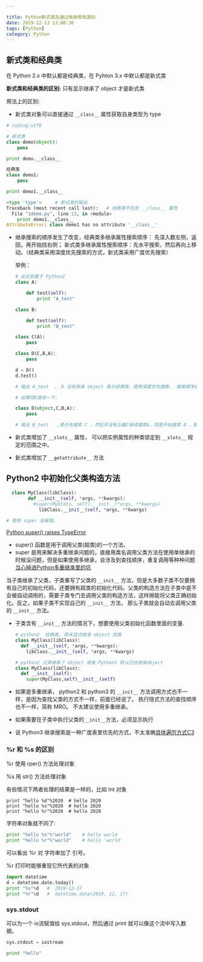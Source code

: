 ```yaml
---

title: Python新式类及通过继承修改源码
date: 2019-12-13 11:00:36
tags: [Python]
category: Python
---
```


## 新式类和经典类

在 Python 2.x 中默认都是经典类，在 Pyhton 3.x 中默认都是新式类

**新式类和经典类的区别:**  只有显示继承了 object 才是新式类

用法上的区别:

* 新式类对象可以直接通过  `__class__` 属性获取自身类型为 type

```python
# coding:utf8

# 新式类
class demo(object):
    pass

print demo.__class__

经典类
class demo1:
    pass

print demo1.__class__

<type 'type'>     # 新式类的输出
Traceback (most recent call last):   # 经典类不包含 __class__ 属性
  File "1demo.py", line 13, in <module>
    print demo1.__class__
AttributeError: class demo1 has no attribute '__class__'
```
<!--more -->



* 继承搜索的顺序发生了改变，经典类多继承属性搜索顺序： 先深入数左侧，返回，再开始找右侧； 新式类多继承属性搜索顺序：先水平搜索，然后再向上移动。（经典类采用深度优先搜索的方式，新式类采用广度优先搜索）

  举例：

  ```python
  # 此实验基于 Python2 
  class A:
  
      def test(self):
          print "A_test"
  
  class B:
  
      def test(self):
          print "B_test"
  
  class C(A):
      pass
  
  class D(C,B,A):
      pass
  
  d = D()
  d.test()
  
  # 输出 A_test  ， D 没有继承 object 表示经典类，使用深度优先搜索， 搜索顺序是  D --> C 然后 C --> A
  
  # 如果将D类改一下:
  
  class D(object,C,B,A):
      pass
  
  # 输出 B_test   ,表示先搜索 C ，然后并没有沿着C继续搜索A，而是开始搜索 B ，即广度优先搜索。
  
  ```



* 新式类增加了 `__slots__` 属性， 可以把实例属性的种类锁定到 `__slots__` 规定的范围之中。
* 新式类增加了 `__getattribute__` 方法



## Python2 中初始化父类构造方法

```python
  class MyClass(libClass): 
  		def __init__(self, *args, **kwargs):
          #super(MyStats, self).__init__(*args, **kwargs)
        	libClass.__init__(self, *args, **kwargs)
        
# 使用 super 会报错。
```

[Python super() raises TypeError](https://stackoverflow.com/questions/489269/python-super-raises-typeerror)

* super() 函数是用于调用父类(超类)的一个方法。
* super 是用来解决多重继承问题的，直接用类名调用父类方法在使用单继承的时候没问题，但是如果使用多继承，会涉及到查找顺序，重复调用等种种问题[当心掉进Python多重继承里的坑](https://www.jianshu.com/p/71c14e73c9d9)



当子类继承了父类，子类重写了父类的 `__init__` 方法，但是大多数子类不仅要拥有自己的初始化代码，还要拥有超类的初始化代码。父类的构造方法在子类中是不会被自动调用的，需要子类专门去调用父类的构造方法，这样擦能将父类正确初始化。反之，如果子类不实现自己的 `__init__` 方法， 那么子类就会自动去调用父类的 `__init__` 方法。

* 子类含有 `__init__` 方法的情况下，想要使用父类初始化函数里面的变量.

  ```python
  # python2  经典类, 即未显式继承 object 的类
  class MyClass(libClass):
    def __init__(self, *args, **kwargs):
      libClass.__init__(self, *args, **kwargs)
  
  # python2 父类继承了 object 或者 Python3 默认已经继承object
  class MyClass(libClass):
    def __init__(self):
      super(MyClass,self)__init__(self)
  ```

* 如果是多重继承， python2 和 python3 的 `__init__` 方法调用方式也不一样，是因为查找父类的方式不一样，前面已经说了。 执行隐式方法的查找顺序也不一样，简称 MRO。 不太建议使用多重继承。

* 如果需要在子类中执行父类的`__init__`方法，必须显示执行
* 说 Python3 继承搜索是一种广度表里优先的方式，不太准确[具体遍历方式C3](https://www.cnblogs.com/whatisfantasy/p/6046991.html)



### %r  和 %s 的区别

%r 使用 rper() 方法处理对象

%s 用 str()  方法处理对象

有些情况下两者处理的结果是一样的，比如 Int 对象

```
print "hello %d"%2020  # hello 2020
print "hello %s"%2020  # hello 2020
print "hello %r"%2020  # hello 2020
```

字符串对象就不同了:

```python
print "hello %s"%"world"    # hello world
print "hello %r"%"world"    # hello 'world'
```

可以看出 %r 对 字符串加了 引号。

%r 打印时能够重现它所代表的对象

```python
import datetime
d = datetime.date.today()
print "%s"%d   #  2019-12-17
print "%r"%d   #  datetime.date(2019, 12, 17)
```



### sys.stdout 

可以为一个 io流赋值给 sys.stdout，然后通过 print 就可以像这个流中写入数据。 

```python
sys.stdout = iostream

print "hello"
```







